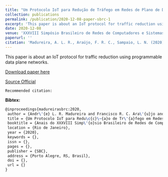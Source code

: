 ```yaml
---
title: "Um Protocolo IoT para Redução de Tráfego em Redes de Plano de Dados Programáveis"
collection: publications
permalink: /publication/2020-12-08-paper-sbrc-1
excerpt: 'This paper is about an IoT protocol for traffic reduction using programmable data plane networks.'
date: 2020-12-08
venue: 'XXXVIII Simpósio Brasileiro de Redes de Computadores e Sistemas Distribuídos (SBRC)'
paperurl: ''
citation: 'Madureira, A. L. R., Araújo, F. R. C., Sampaio, L. N. (2020). &quot;Um Protocolo IoT para Redução de Tráfego em Redes de Plano de Dados Programáveis.&quot; <i>In XXXVIII Simpósio Brasileiro de Redes de Computadores e Sistemas Distribuídos (SBRC)</i>. (pp. ). Rio de Janeiro, RJ: SBC.'
---
```

This paper is about an IoT protocol for traffic reduction using programmable data plane networks.

[Download paper here](https://renato2012.github.io/files/2020-sbrc-1.pdf)

[Source Official](http://dx.doi.org/)

`Recommended citation:`

**Bibtex:**

```tex
@inproceedings{madureirasbrc:2020,
 author = {Andr\'{e} L. R. Madureira and Francisco R. C. Ara\'{u}jo and Leobino Sampaio},
 title = {Um Protocolo IoT para Redu\c{c}\~{a}o de Tr\'{a}fego em Redes de Plano de Dados Program\'{a}veis},
 booktitle = {Anais do XXXVIII Simp\'{o}sio Brasileiro de Redes de Computadores e Sistemas Distribu\'{i}dos},
 location = {Rio de Janeiro},
 year = {2020},
 keywords = {},
 issn = {},
 pages = {},
 publisher = {SBC},
 address = {Porto Alegre, RS, Brasil},
 doi = {},
 url = {}
}
```
